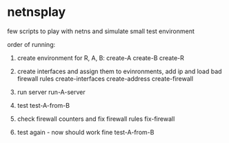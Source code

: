 # netnsplay
few scripts to play with netns and simulate small test environment

order of running:
1. create environment for R, A, B:
create-A
create-B
create-R

2. create interfaces and assign them to evinronments, add ip and load bad firewall rules
create-interfaces
create-address
create-firewall

3. run server
run-A-server
4. test
test-A-from-B

5. check firewall counters and fix firewall rules
fix-firewall
6. test again - now should work fine
test-A-from-B
